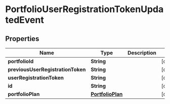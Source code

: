 
# PortfolioUserRegistrationTokenUpdatedEvent

## Properties
Name | Type | Description | Notes
------------ | ------------- | ------------- | -------------
**portfolioId** | **String** |  |  [optional]
**previousUserRegistrationToken** | **String** |  |  [optional]
**userRegistrationToken** | **String** |  |  [optional]
**id** | **String** |  |  [optional]
**portfolioPlan** | [**PortfolioPlan**](PortfolioPlan.md) |  |  [optional]



